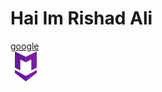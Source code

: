 # Hai Im Rishad Ali
[google](https://www.google.com)<br>
![alt text](https://github.com/adam-p/markdown-here/raw/master/src/common/images/icon48.png "Logo Title Text 1")
